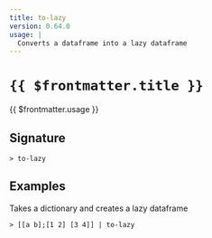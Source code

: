 ```yaml
---
title: to-lazy
version: 0.64.0
usage: |
  Converts a dataframe into a lazy dataframe
---
```


# <code>{{ $frontmatter.title }}</code>

<div style='white-space: pre-wrap;'>{{ $frontmatter.usage }}</div>

## Signature

```> to-lazy ```

## Examples

Takes a dictionary and creates a lazy dataframe
```shell
> [[a b];[1 2] [3 4]] | to-lazy
```
